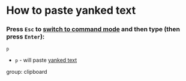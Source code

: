 # How to paste yanked text

### Press `Esc` to [switch to command mode](/vim/how-to-switch-to-command-mode) and then type (then press `Enter`):

```text
p
```

- `p` - will paste [yanked text](/vim/how-to-copy-to-clipboard)

group: clipboard


